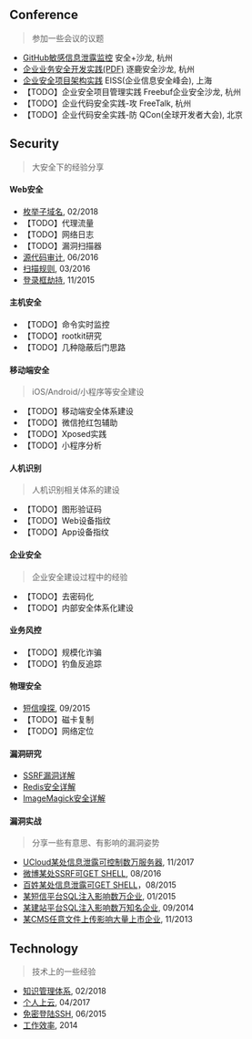 ## Conference
> 参加一些会议的议题

- [GitHub敏感信息泄露监控](GitHub敏感信息泄露监控.md) 安全+沙龙, 杭州
- [企业业务安全开发实践(PDF)](企业业务安全开发实践.pdf) 逐鹿安全沙龙, 杭州
- [企业安全项目架构实践](企业安全项目架构实践.md) EISS(企业信息安全峰会), 上海
- 【TODO】企业安全项目管理实践 Freebuf企业安全沙龙, 杭州
- 【TODO】企业代码安全实践-攻 FreeTalk, 杭州
- 【TODO】企业代码安全实践-防 QCon(全球开发者大会), 北京

## Security
> 大安全下的经验分享

#### Web安全
- [枚举子域名](枚举子域名.md), 02/2018
- 【TODO】代理流量
- 【TODO】网络日志
- 【TODO】漏洞扫描器
- [源代码审计](cobra.md), 06/2016
- [扫描规则](payload.md), 03/2016
- [登录框劫持](登录框劫持.md), 11/2015

#### 主机安全
- 【TODO】命令实时监控
- 【TODO】rootkit研究
- 【TODO】几种隐蔽后门思路

#### 移动端安全
> iOS/Android/小程序等安全建设

- 【TODO】移动端安全体系建设
- 【TODO】微信抢红包辅助
- 【TODO】Xposed实践
- 【TODO】小程序分析

#### 人机识别
> 人机识别相关体系的建设

- 【TODO】图形验证码
- 【TODO】Web设备指纹
- 【TODO】App设备指纹

#### 企业安全
> 企业安全建设过程中的经验

- 【TODO】去密码化
- 【TODO】内部安全体系化建设

#### 业务风控
- 【TODO】规模化诈骗
- 【TODO】钓鱼反追踪

#### 物理安全
- [短信嗅探](短信嗅探.md), 09/2015
- 【TODO】磁卡复制
- 【TODO】网络定位

#### 漏洞研究
- [SSRF漏洞详解](ssrf.md)
- [Redis安全详解](redis.md)
- [ImageMagick安全详解](imagemagick.md)

#### 漏洞实战
> 分享一些有意思、有影响的漏洞姿势

- [UCloud某处信息泄露可控制数万服务器](PVE-2017110101.md), 11/2017
- [微博某处SSRF可GET SHELL](PVE-2016081601.md), 08/2016
- [百姓某处信息泄露可GET SHELL](PVE-2015080201.md)，08/2015
- [某短信平台SQL注入影响数万企业](PVE-2015012501.md), 01/2015
- [某建站平台SQL注入影响数万知名企业](PVE-2014092401.md), 09/2014
- [某CMS任意文件上传影响大量上市企业](PVE-2013110801.md), 11/2013

## Technology
> 技术上的一些经验

- [知识管理体系](知识管理体系.md), 02/2018
- [个人上云](个人上云.md), 04/2017
- [免密登陆SSH](免密登陆SSH.md), 06/2015
- [工作效率](工作效率.md), 2014

